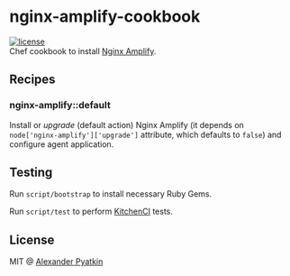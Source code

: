 # nginx-amplify-cookbook
[![license](https://img.shields.io/github/license/aspyatkin/nginx-amplify-cookbook.svg?style=flat-square)]()  
Chef cookbook to install [Nginx Amplify](https://www.nginx.com/products/nginx-amplify/).

## Recipes

### nginx-amplify::default

Install or *upgrade* (default action) Nginx Amplify (it depends on `node['nginx-amplify']['upgrade']` attribute, which defaults to `false`) and configure agent application.

## Testing
Run `script/bootstrap` to install necessary Ruby Gems.

Run `script/test` to perform [KitchenCI](http://kitchen.ci/) tests.

## License
MIT @ [Alexander Pyatkin](https://github.com/aspyatkin)
